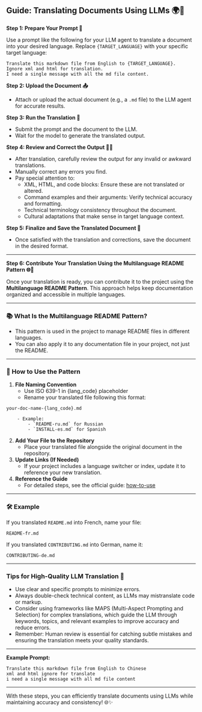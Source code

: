 ## Guide: Translating Documents Using LLMs 🌍🤖

**Step 1: Prepare Your Prompt 📝**

Use a prompt like the following for your LLM agent to translate a document into your desired language. Replace `{TARGET_LANGUAGE}` with your specific target language:

```
Translate this markdown file from English to {TARGET_LANGUAGE}.
Ignore xml and html for translation.
I need a single message with all the md file content.
```

**Step 2: Upload the Document 📤**

- Attach or upload the actual document (e.g., a `.md` file) to the LLM agent for accurate results.

**Step 3: Run the Translation 🔄**

- Submit the prompt and the document to the LLM.
- Wait for the model to generate the translated output.

**Step 4: Review and Correct the Output 🧐✅**

- After translation, carefully review the output for any invalid or awkward translations.
- Manually correct any errors you find.
- Pay special attention to:
    - XML, HTML, and code blocks: Ensure these are not translated or altered.
    - Command examples and their arguments: Verify technical accuracy and formatting.
    - Technical terminology consistency throughout the document.
    - Cultural adaptations that make sense in target language context.

**Step 5: Finalize and Save the Translated Document 💾**

- Once satisfied with the translation and corrections, save the document in the desired format.

---

**Step 6: Contribute Your Translation Using the Multilanguage README Pattern 🌐💾**

Once your translation is ready, you can contribute it to the project using the **Multilanguage README Pattern**. This approach helps keep documentation organized and accessible in multiple languages.

---

### 📚 What Is the Multilanguage README Pattern?

- This pattern is used in the project to manage README files in different languages.
- You can also apply it to any documentation file in your project, not just the README.

---

### 📝 How to Use the Pattern

1. **File Naming Convention**
    - Use ISO 639-1 in {lang_code} placeholder
    - Rename your translated file following this format:
    
```
your-doc-name-{lang_code}.md
```

        - Example:
            - `README-ru.md` for Russian
            - `INSTALL-es.md` for Spanish
2. **Add Your File to the Repository**
    - Place your translated file alongside the original document in the repository.
3. **Update Links (If Needed)**
    - If your project includes a language switcher or index, update it to reference your new translation.
4. **Reference the Guide**
    - For detailed steps, see the official guide:
      [how-to-use](https://github.com/jonatasemidio/multilanguage-readme-pattern/blob/master/STEPS.md)

---

### 🛠️ Example

If you translated `README.md` into French, name your file:

```
README-fr.md
```

If you translated `CONTRIBUTING.md` into German, name it:

```
CONTRIBUTING-de.md
```
---

### Tips for High-Quality LLM Translation 🚀

- Use clear and specific prompts to minimize errors.
- Always double-check technical content, as LLMs may mistranslate code or markup.
- Consider using frameworks like MAPS (Multi-Aspect Prompting and Selection) for complex translations, which guide the LLM through keywords, topics, and relevant examples to improve accuracy and reduce errors.
- Remember: Human review is essential for catching subtle mistakes and ensuring the translation meets your quality standards.

---

**Example Prompt:**

```
Translate this markdown file from English to Chinese
xml and html ignore for translate
i need a single message with all md file content
```


---

With these steps, you can efficiently translate documents using LLMs while maintaining accuracy and consistency! 🌐✨
